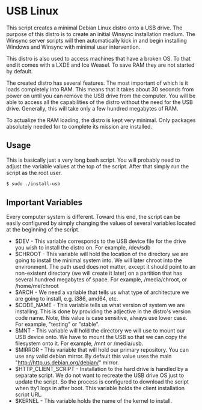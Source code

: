 USB Linux
=========

This script creates a minimal Debian Linux distro onto a USB drive.
The purpose of this distro is to create an initial Winsync installation medium.
The Winsync server scripts will then automatically kick in and begin installing
Windows and Winsync with minimal user intervention.

This distro is also used to access machines that have a broken OS. To that end
it comes with a LXDE and Ice Weasel. To save RAM they are not started by
default.

The created distro has several features. The most important of which is it
loads completely into RAM. This means that it takes about 30 seconds from
power on until you can remove the USB drive from the computer. You will be able
to access all the capabilities of the distro without the need for the USB
drive. Generally, this will take only a few hundred megabytes of RAM.

To actualize the RAM loading, the distro is kept very minimal. Only packages
absolutely needed for to complete its mission are installed.

Usage
-----

This is basically just a very long bash script. You will probably need to
adjust the variable values at the top of the script. After that simply run
the script as the root user.

```bash
$ sudo ./install-usb
```

Important Variables
-------------------

Every computer system is different. Toward this end, the script can be easily
configured by simply changing the values of several variables located at the
beginning of the script.

* $DEV - This variable corresponds to the USB device file for the drive you
wish to install the distro on. For example, /dev/sdb
* $CHROOT - This variable will hold the location of the directory we are going
to install the minimal system into. We will later chroot into the environment.
The path used does not matter, except it should point to an non-existent
directory (we will create it later) on a partition that has several hundred
megabytes of space. For example, /media/chroot, or /home/me/chroot
* $ARCH - We need a variable that tells us what type of architecture we are
going to install, e.g. i386, amd64, etc.
* $CODE_NAME - This variable tells us what version of system we are
installing. This is done by providing the adjective in the distro's version
code name. Note, this value is case sensitive, always use lower case. For
example, "testing" or "stable".
* $MNT - This variable will hold the directory we will use to mount our USB
device onto. We have to mount the USB so that we can copy the filesystem
onto it. For example, /mnt or /media/usb.
* $MIRROR - This variable that will hold our primary repository. You can use any
valid debian mirror. By default this value uses the main
"http://http.us.debian.org/debian/" mirror.
* $HTTP_CLIENT_SCRIPT - Installation to the hard drive is handled by a separate
script. We do not want to recreate the USB drive OS just to update the script.
So the process is configured to download the script when tty1 logs in after
boot. This variable holds the client installation script URL.
* $KERNEL - This variable holds the name of the kernel to install.

